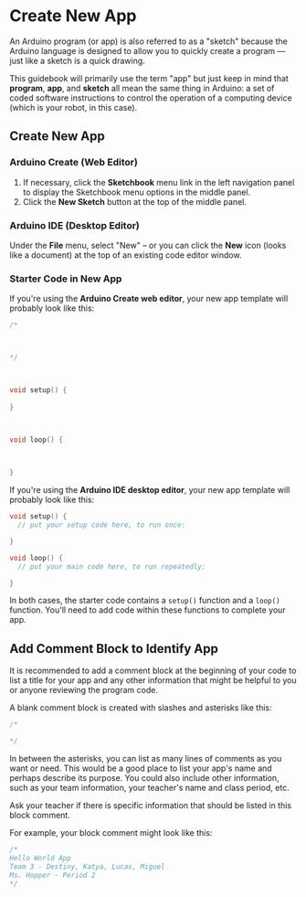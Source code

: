 # Create New App

An Arduino program \(or app\) is also referred to as a "sketch" because the Arduino language is designed to allow you to quickly create a program — just like a sketch is a quick drawing.

This guidebook will primarily use the term "app" but just keep in mind that **program**, **app**, and **sketch** all mean the same thing in Arduino:  a set of coded software instructions to control the operation of a computing device \(which is your robot, in this case\).

## Create New App

### Arduino Create \(Web Editor\)

1. If necessary, click the **Sketchbook** menu link in the left navigation panel to display the Sketchbook menu options in the middle panel.
2. Click the **New Sketch** button at the top of the middle panel.

### Arduino IDE \(Desktop Editor\)

Under the **File** menu, select "New" – or you can click the **New** icon \(looks like a document\) at the top of an existing code editor window.

### Starter Code in New App

If you're using the **Arduino Create web editor**, your new app template will probably look like this:

```cpp
/*

*/

void setup() {
    
}

void loop() {
    
}

```

If you're using the **Arduino IDE desktop editor**, your new app template will probably look like this:

```cpp
void setup() {
  // put your setup code here, to run once:

}

void loop() {
  // put your main code here, to run repeatedly:

}
```

In both cases, the starter code contains a `setup()` function and a `loop()` function. You'll need to add code within these functions to complete your app.

## Add Comment Block to Identify App

It is recommended to add a comment block at the beginning of your code to list a title for your app and any other information that might be helpful to you or anyone reviewing the program code.

A blank comment block is created with slashes and asterisks like this:

```cpp
/*

*/
```

In between the asterisks, you can list as many lines of comments as you want or need. This would be a good place to list your app's name and perhaps describe its purpose. You could also include other information, such as your team information, your teacher's name and class period, etc.

Ask your teacher if there is specific information that should be listed in this block comment.

For example, your block comment might look like this:

```cpp
/*
Hello World App
Team 3 - Destiny, Katya, Lucas, Miguel
Ms. Hopper - Period 2
*/
```



